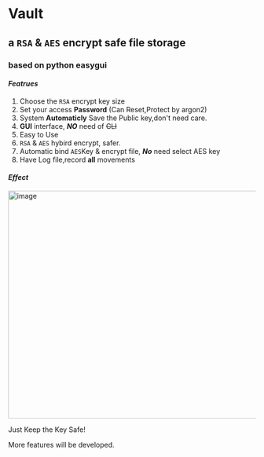 # Vault

## a `RSA` & `AES` encrypt safe file storage

### based on python easygui

#### *Featrues*

1. Choose the `RSA` encrypt key size
2. Set your access **Password** (Can Reset,Protect by argon2)
3. System **Automaticly** Save the Public key,don't need care.
4. **GUI** interface, ***NO*** need of ~~CLI~~
5. Easy to Use
6. `RSA` & `AES` hybird encrypt, safer.
7. Automatic bind `AES`Key & encrypt file, ***No*** need select AES key
8. Have Log file,record **all** movements

#### *Effect*

<img width="1544" height="464" alt="image" src="https://github.com/user-attachments/assets/2203135f-3866-4bc7-b67c-c66e30836623" />

Just Keep the Key Safe!

More features will be developed.
